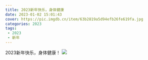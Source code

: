 ```yaml
---
title: 2023新年快乐，身体健康
date: 2023-01-02 15:01:43
cover: https://pic.imgdb.cn/item/63b2819a5d94efb26fe619fa.jpg
categories: 2023
tags:
 - 2023
 - 新年
---
```


2023新年快乐，身体健康！
![](https://pic.imgdb.cn/item/63b2819a5d94efb26fe619fa.jpg)


